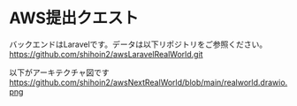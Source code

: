 # AWS提出クエスト
バックエンドはLaravelです。データは以下リポジトリをご参照ください。
https://github.com/shihoin2/awsLaravelRealWorld.git

以下がアーキテクチャ図です
https://github.com/shihoin2/awsNextRealWorld/blob/main/realworld.drawio.png
